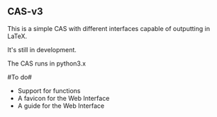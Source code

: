 CAS-v3
------------
This is a simple CAS with different interfaces capable of outputting in LaTeX.

It's still in development.

The CAS runs in python3.x

#To do#

- Support for functions
- A favicon for the Web Interface
- A guide for the Web Interface
